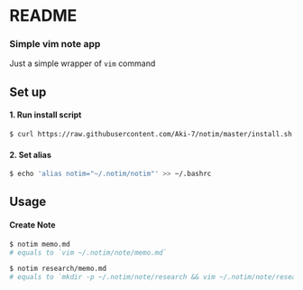 # README

### Simple vim note app

Just a simple wrapper of `vim` command

## Set up

#### 1. Run install script

```sh
$ curl https://raw.githubusercontent.com/Aki-7/notim/master/install.sh | sh
```

#### 2. Set alias

```sh
$ echo 'alias notim="~/.notim/notim"' >> ~/.bashrc
```

## Usage

#### Create Note

```sh
$ notim memo.md
# equals to `vim ~/.notim/note/memo.md`
```

```sh
$ notim research/memo.md 
# equals to `mkdir -p ~/.notim/note/research && vim ~/.notim/note/research/memo.md`
```

